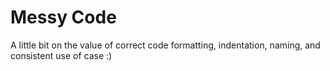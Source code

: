 # Messy Code
A little bit on the value of correct code formatting, indentation, naming, and consistent use of case :)
